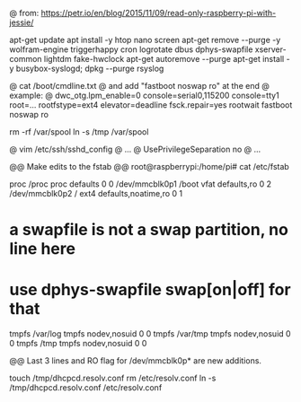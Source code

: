 @ from: https://petr.io/en/blog/2015/11/09/read-only-raspberry-pi-with-jessie/

apt-get update
apt install -y htop nano screen
apt-get remove --purge -y wolfram-engine triggerhappy cron logrotate dbus dphys-swapfile xserver-common lightdm fake-hwclock
apt-get autoremove --purge
apt-get install -y busybox-syslogd; dpkg --purge rsyslog

@ cat /boot/cmdline.txt 
@ and add "fastboot noswap ro" at the end
@ example:
@   dwc_otg.lpm_enable=0 console=serial0,115200 console=tty1 root=... rootfstype=ext4 elevator=deadline fsck.repair=yes rootwait fastboot noswap ro

rm -rf  /var/spool
ln -s /tmp /var/spool

@ vim /etc/ssh/sshd_config
@ ...
@ UsePrivilegeSeparation no
@ ...


@@ Make edits to the fstab
@@ root@raspberrypi:/home/pi# cat /etc/fstab 

proc            /proc           proc    defaults          0       0
/dev/mmcblk0p1  /boot           vfat    defaults,ro          0       2
/dev/mmcblk0p2  /               ext4    defaults,noatime,ro  0       1
# a swapfile is not a swap partition, no line here
#   use  dphys-swapfile swap[on|off]  for that
tmpfs	/var/log	tmpfs   nodev,nosuid	0	0
tmpfs	/var/tmp	tmpfs	nodev,nosuid	0	0
tmpfs   /tmp        tmpfs   nodev,nosuid    0   0

@@ Last 3 lines and RO flag for /dev/mmcblk0p* are new additions.

touch /tmp/dhcpcd.resolv.conf
rm /etc/resolv.conf
ln -s /tmp/dhcpcd.resolv.conf /etc/resolv.conf

